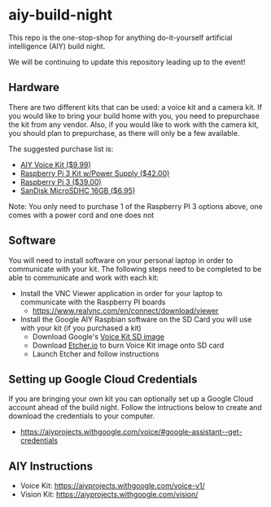 # aiy-build-night

This repo is the one-stop-shop for anything do-it-yourself artificial intelligence (AIY) build night.

We will be continuing to update this repository leading up to the event!

## Hardware

There are two different kits that can be used: a voice kit and a camera kit. If you would like to bring your build home with you, you need to prepurchase the kit from any vendor. Also, if you would like to work with the camera kit, you should plan to prepurchase, as there will only be a few available.

The suggested purchase list is:
- [AIY Voice Kit ($9.99)](https://www.amazon.com/Google-GOOGLEAIY-V1-AIY-Voice/dp/B075SFLWKX)
- [Raspberry Pi 3 Kit w/Power Supply ($42.00)](https://www.amazon.com/CanaKit-Raspberry-Micro-Supply-Listed/dp/B01C6FFNY4)
- [Raspberry Pi 3 ($39.00)](https://www.amazon.com/Raspberry-Pi-RASPBERRYPI3-MODB-1GB-Model-Motherboard/dp/B01CD5VC92)
- [SanDisk MicroSDHC 16GB ($6.95)](https://www.amazon.com/SanDisk-Mobile-MicroSDHC-SDSDQM-B35A-Adapter/dp/B004ZIENBA)

Note: You only need to purchase 1 of the Raspberry PI 3 options above, one comes with a power cord and one does not

## Software

You will need to install software on your personal laptop in order to communicate with your kit.
The following steps need to be completed to be able to communicate and work with each kit:

- Install the VNC Viewer application in order for your laptop to communicate with the Raspberry PI boards
  - https://www.realvnc.com/en/connect/download/viewer
- Install the Google AIY Raspbian software on the SD Card you will use with your kit (if you purchased a kit)
  - Download Google's [Voice Kit SD image](https://dl.google.com/dl/aiyprojects/aiyprojects-latest.img.xz)
  - Download [Etcher.io](https://etcher.io/) to burn Voice Kit image onto SD card 
  - Launch Etcher and follow instructions

## Setting up Google Cloud Credentials

If you are bringing your own kit you can optionally set up a Google Cloud account ahead of the build night.  Follow the intructions below to create and download the credentials to your computer.

- https://aiyprojects.withgoogle.com/voice/#google-assistant--get-credentials

## AIY Instructions
- Voice Kit: https://aiyprojects.withgoogle.com/voice-v1/
- Vision Kit: https://aiyprojects.withgoogle.com/vision/
